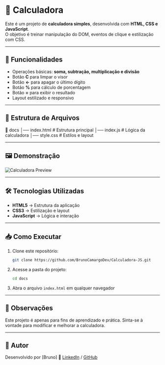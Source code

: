 # 🧮 Calculadora

Este é um projeto de **calculadora simples**, desenvolvida com **HTML, CSS e JavaScript**.  
O objetivo é treinar manipulação do DOM, eventos de clique e estilização com CSS.

---

## 🚀 Funcionalidades

- Operações básicas: **soma, subtração, multiplicação e divisão**  
- Botão **C** para limpar o visor  
- Botão **←** para apagar o último dígito  
- Botão **%** para cálculo de porcentagem  
- Botão **=** para exibir o resultado  
- Layout estilizado e responsivo  

---

## 📂 Estrutura de Arquivos

📁 docs
│── index.html # Estrutura principal
│── index.js # Lógica da calculadora
│── style.css # Estilos e layout


---

## 🖼️ Demonstração

![Calculadora Preview]()

---

## 🛠️ Tecnologias Utilizadas

- **HTML5** → Estrutura da aplicação  
- **CSS3** → Estilização e layout  
- **JavaScript** → Lógica e interação  

---

## 📥 Como Executar

1. Clone este repositório:
   ```bash
   git clone https://github.com/BrunoCamargoDev/Calculadora-JS.git
    ```
2. Acesse a pasta do projeto:
    ``` bash
    cd docs
    ```
3. Abra o arquivo `index.html` em qualquer navegador

---

## 📌 Observações

Este projeto é apenas para fins de aprendizado e prática.
Sinta-se à vontade para modificar e melhorar a calculadora.

---

## 👤 Autor

Desenvolvido por [Bruno]
🔗 [LinkedIn](https://www.linkedin.com/in/bruno-camargo-dev) / [GitHub](https://github.com/BrunoCamargoDev)  
 